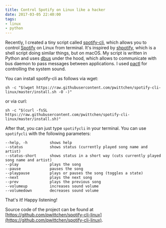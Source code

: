 ```yaml
---
title: Control Spotify on Linux like a hacker
date: 2017-03-05 22:40:00
tags:
- linux
- python
---
```


Recently, I created a tiny script called [spotify-cli](https://github.com/pwittchen/spotify-cli-linux), which allows you to control [Spotify](http://spotify.com) on Linux from terminal. It's inspired by [shpotify](https://github.com/hnarayanan/shpotify), which is a shell script doing similar things, but on macOS. My script is written in Python and uses [dbus](https://dbus.freedesktop.org/doc/dbus-python/doc/tutorial.html) under the hood, which allows to communicate with bus daemon to pass messages between applications. I used [pactl](https://linux.die.net/man/1/pactl) for controlling the system sound.

You can install spotify-cli as follows via wget:

```
sh -c "$(wget https://raw.githubusercontent.com/pwittchen/spotify-cli-linux/master/install.sh -O -)"
```

or via curl:

```
sh -c "$(curl -fsSL https://raw.githubusercontent.com/pwittchen/spotify-cli-linux/master/install.sh)"
```

After that, you can just type `spotifycli` in your terminal. You can use `spotifycli` with the following parameters:

```
--help, -h          shows help
--status            shows status (currently played song name and artist)
--status-short      shows status in a short way (cuts currently played song name and artist)
--play              plays the song
--pause             pauses the song
--playpause         plays or pauses the song (toggles a state)
--next              plays the next song
--prev              plays the previous song
--volumeup          increases sound volume
--volumedown        decreases sound volume
```

That's it! Happy listening!

Source code of the project can be found at [https://github.com/pwittchen/spotify-cli-linux](https://github.com/pwittchen/spotify-cli-linux).
